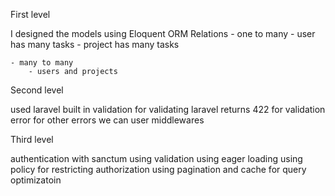 First level

I designed the models using Eloquent ORM
Relations
    - one to many 
        - user has many tasks
        - project has many tasks

    - many to many
        - users and projects

Second level

used laravel built in validation for validating 
laravel returns 422 for validation error for other errors we can user middlewares

Third level 

authentication with sanctum
using validation
using eager loading 
using policy for restricting authorization
using pagination and cache for query optimizatoin





